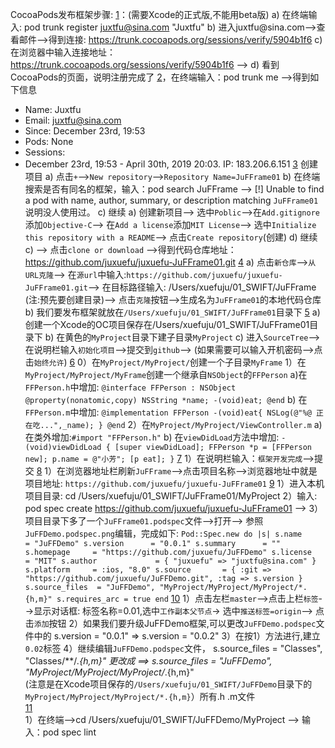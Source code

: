 
CocoaPods发布框架步骤:
[1](注册)：(需要Xcode的正式版,不能用beta版)
a)   在终端输入:  pod trunk register  juxtfu@sina.com "Juxtfu"
b)   进入juxtfu@sina.com-->查看邮件-->得到连接: https://trunk.cocoapods.org/sessions/verify/5904b1f6
c)   在浏览器中输入连接地址：https://trunk.cocoapods.org/sessions/verify/5904b1f6 -->
d)   看到CocoaPods的页面，说明注册完成了
[2](检查是否注册成功)，在终端输入：pod trunk me    -->得到如下信息
- Name:     Juxtfu
- Email:    juxtfu@sina.com
- Since:    December 23rd, 19:53
- Pods:     None
- Sessions:
- December 23rd, 19:53 - April 30th, 2019 20:03. IP: 183.206.6.151
[3](进入github) 创建项目
a)  点击`+`-->`New repository`-->`Repository Name=JuFFrame01`
b)  在终端搜索是否有同名的框架，输入：pod search JuFFrame  -->
[!] Unable to find a pod with name, author, summary, or description matching `JuFFrame01`
说明没人使用过。
c) 继续 a) 创建新项目--> 选中`Poblic`-->在`Add.gitignore`添加`Objective-C`-->
    在`Add a license`添加`MIT License`-->
    选中`Initialize this repository with a README`-->
    点击`Create repository`(创建)
d) 继续 c) --> 点击`clone or download` -->得到代码仓库地址：
    https://github.com/juxuefu/juxuefu-JuFFrame01.git
[4](进入SourceTree)
a) 点击`新仓库`-->`从URL克隆`-->
    在`源url`中输入:`https://github.com/juxuefu/juxuefu-JuFFrame01.git`-->
    在目标路径输入: /Users/xuefuju/01_SWIFT/JuFFrame (注:预先要创建目录)-->
    点击`克隆`按钮-->生成名为`JuFFrame01`的本地代码仓库
b) 我们要发布框架就放在`/Users/xuefuju/01_SWIFT/JuFFrame01`目录下
[5](在正式版Xcode创建一个OC项目MyProject)
a) 创建一个Xcode的OC项目保存在/Users/xuefuju/01_SWIFT/JuFFrame01目录下
b) 在黄色的`MyProject`目录下建子目录`MyProject`
c) 进入`SourceTree`-->在说明栏输入`初始化项目`-->提交到`github`-->
   (如果需要可以输入开机密码-->点击`始终允许`)
[6](正式开始写项目)
0）在`MyProject/MyProject/`创建一个子目录`MyFrame`
1）在`MyProject/MyProject/MyFrame`创建一个继承自`NSObject`的`FFPerson`
a)在`FFPerson.h`中增加:
`@interface FFPerson : NSObject
@property(nonatomic,copy) NSString *name;
-(void)eat;
@end`
b)   在`FFPerson.m`中增加:
`@implementation FFPerson
-(void)eat{
    NSLog(@"%@ 正在吃...",_name);
}
@end`
2）在`MyProject/MyProject/ViewController.m`
a)  在类外增加:`#import "FFPerson.h"`
b)  在`viewDidLoad`方法中增加:
`- (void)viewDidLoad {
    [super viewDidLoad];
   FFPerson *p = [FFPerson new];
   p.name = @"小芳";
 [p eat];
}`
[7](进入SourceTree)
1）在说明栏输入：`框架开发完成`-->提交
[8](回到github主页)
1）在浏览器地址栏刷新`JuFFrame`-->点击项目名称-->浏览器地址中就是项目地址:
`https://github.com/juxuefu/juxuefu-JuFFrame01`
[9](进入终端)
1）进入本机项目目录: cd  /Users/xuefuju/01_SWIFT/JuFFrame01/MyProject
2）输入: pod spec create https://github.com/juxuefu/juxuefu-JuFFrame01 -->
3）项目目录下多了一个`JuFFrame01.podspec`文件-->打开-->
     参照`JuFFDemo.podspec.png`编辑，完成如下:
     `Pod::Spec.new do |s|
     s.name         = "JuFFDemo"
     s.version      = "0.0.1"
     s.summary      = ""
     s.homepage     = "https://github.com/juxuefu/JuFFDemo"
     s.license      = "MIT"
     s.author             = { "juxuefu" => "juxtfu@sina.com" }
     s.platform     = :ios, "8.0"
     s.source       = { :git => "https://github.com/juxuefu/JuFFDemo.git", :tag => s.version }
     s.source_files  = "JuFFDemo", "MyProject/MyProject/MyProject/*.{h,m}"
     s.requires_arc = true
     end`
[10](进入SourceTree)
1）点击左栏`master`-->点击上栏`标签`-->显示对话框: 标签名称=0.01,选中`工作副本父节点`->
      选中`推送标签=origin`--> 点击`添加`按钮
2）如果我们要升级JuFFDemo框架,可以更改`JuFFDemo.podspec`文件中的
     s.version      = "0.0.1"   =>   s.version      = "0.0.2"
3）在按1）方法进行,建立 `0.02`标签
4）继续编辑`JuFFDemo.podspec`文件，
     s.source_files  = "Classes", "Classes/**/*.{h,m}"    更改成 ==>
     s.source_files  = "JuFFDemo", "MyProject/MyProject/MyProject/*.{h,m}"  
    (注意是在Xcode项目保存的`/Users/xuefuju/01_SWIFT/JuFFDemo`目录下的
    `MyProject/MyProject/MyProject/*.{h,m}`）所有.h .m文件   
 [11](验证.spec文件)    
 1）在终端-->cd  /Users/xuefuju/01_SWIFT/JuFFDemo/MyProject  -->
       输入：pod spec lint

       
     
